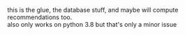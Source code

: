 this is the glue, the database stuff, and maybe will compute recommendations too.  
also only works on python 3.8 but that's only a minor issue
